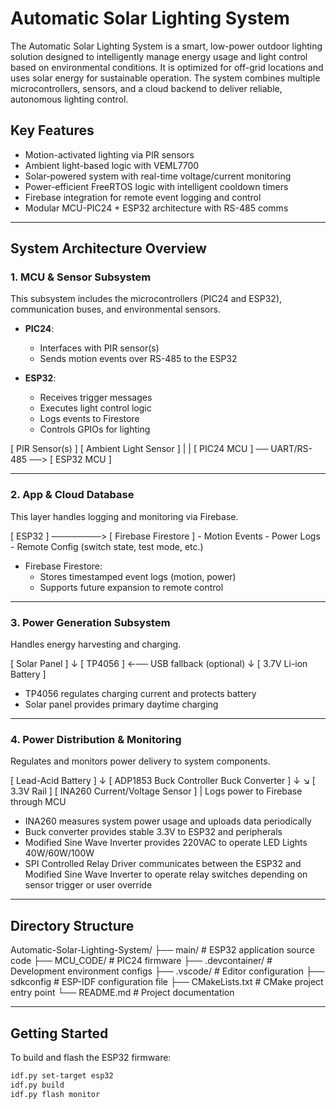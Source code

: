 # Automatic Solar Lighting System

The Automatic Solar Lighting System is a smart, low-power outdoor lighting solution designed to intelligently manage energy usage and light control based on environmental conditions. It is optimized for off-grid locations and uses solar energy for sustainable operation. The system combines multiple microcontrollers, sensors, and a cloud backend to deliver reliable, autonomous lighting control.

## Key Features

- Motion-activated lighting via PIR sensors
- Ambient light-based logic with VEML7700 
- Solar-powered system with real-time voltage/current monitoring
- Power-efficient FreeRTOS logic with intelligent cooldown timers
- Firebase integration for remote event logging and control
- Modular MCU-PIC24 + ESP32 architecture with RS-485 comms

---

## System Architecture Overview

### 1. MCU & Sensor Subsystem

This subsystem includes the microcontrollers (PIC24 and ESP32), communication buses, and environmental sensors.


- **PIC24**:
  - Interfaces with PIR sensor(s)
  - Sends motion events over RS-485 to the ESP32

- **ESP32**:
  - Receives trigger messages
  - Executes light control logic
  - Logs events to Firestore
  - Controls GPIOs for lighting
  
[ PIR Sensor(s) ] [ Ambient Light Sensor ] | | [ PIC24 MCU ] ── UART/RS-485 ──> [ ESP32 MCU ]

---

### 2. App & Cloud Database

This layer handles logging and monitoring via Firebase.

[ ESP32 ] ────────> [ Firebase Firestore ] - Motion Events - Power Logs - Remote Config (switch state, test mode, etc.)


- Firebase Firestore:
  - Stores timestamped event logs (motion, power)
  - Supports future expansion to remote control

---

### 3. Power Generation Subsystem

Handles energy harvesting and charging.


[ Solar Panel ] ↓ [ TP4056 ] ←── USB fallback (optional) ↓ [ 3.7V Li-ion Battery ]


- TP4056 regulates charging current and protects battery
- Solar panel provides primary daytime charging

---

### 4. Power Distribution & Monitoring

Regulates and monitors power delivery to system components.

[ Lead-Acid Battery ] ↓ [ ADP1853 Buck Controller Buck Converter ] ↓ ↘ [ 3.3V Rail ] [ INA260 Current/Voltage Sensor ] | Logs power to Firebase through MCU



- INA260 measures system power usage and uploads data periodically
- Buck converter provides stable 3.3V to ESP32 and peripherals
- Modified Sine Wave Inverter provides 220VAC to operate LED Lights 40W/60W/100W
- SPI Controlled Relay Driver communicates between the ESP32 and Modified Sine Wave Inverter to operate relay switches depending on sensor trigger or user override

---

## Directory Structure

Automatic-Solar-Lighting-System/ ├── main/ # ESP32 application source code ├── MCU_CODE/ # PIC24 firmware ├── .devcontainer/ # Development environment configs ├── .vscode/ # Editor configuration ├── sdkconfig # ESP-IDF configuration file ├── CMakeLists.txt # CMake project entry point └── README.md # Project documentation




---

## Getting Started

To build and flash the ESP32 firmware:

```bash
idf.py set-target esp32
idf.py build
idf.py flash monitor
